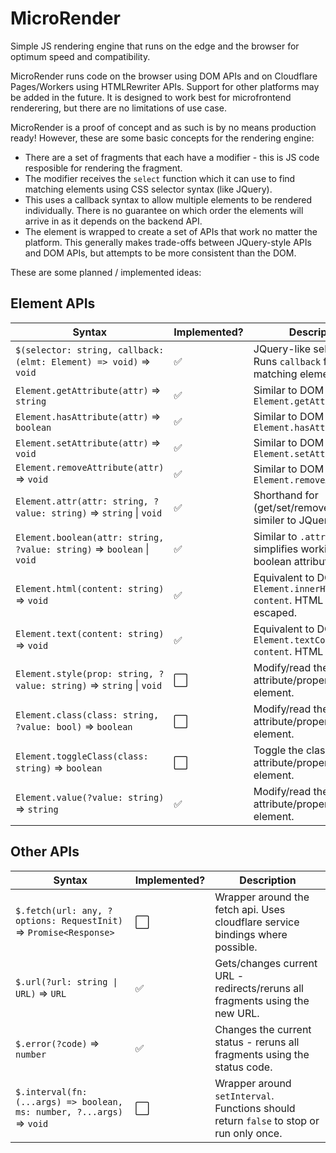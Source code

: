 # MicroRender

Simple JS rendering engine that runs on the edge and the browser for optimum speed and compatibility.

MicroRender runs code on the browser using DOM APIs and on Cloudflare Pages/Workers using HTMLRewriter APIs.
Support for other platforms may be added in the future. It is designed to work best for microfrontend
renderering, but there are no limitations of use case.

MicroRender is a proof of concept and as such is by no means production ready! However, these are some basic
concepts for the rendering engine:

- There are a set of fragments that each have a modifier - this is JS code resposible for rendering the
  fragment. 
- The modifier receives the `select` function which it can use to find matching elements using CSS selector
  syntax (like JQuery).
- This uses a callback syntax to allow multiple elements to be rendered individually. There is no guarantee
  on which order the elements will arrive in as it depends on the backend API.
- The element is wrapped to create a set of APIs that work no matter the platform. This generally makes
  trade-offs between JQuery-style APIs and DOM APIs, but attempts to be more consistent than the DOM.

These are some planned / implemented ideas:

## Element APIs

| Syntax                                                     | Implemented? | Description                                                                               |
|------------------------------------------------------------|--------------|-------------------------------------------------------------------------------------------|
| `$(selector: string, callback: (elmt: Element) => void)` => `void`    | ✅ | JQuery-like selector API. Runs `callback` for each matching element.                     |
| `Element.getAttribute(attr)` => `string`                              | ✅ | Similar to DOM `Element.getAttribute()`                                                  |
| `Element.hasAttribute(attr)` => `boolean`                             | ✅ | Similar to DOM `Element.hasAttribute()`                                                  |
| `Element.setAttribute(attr)` => `void`                                | ✅ | Similar to DOM `Element.setAttribute()`                                                  |
| `Element.removeAttribute(attr)` => `void`                             | ✅ | Similar to DOM `Element.removeAttribute()`                                               |
| `Element.attr(attr: string, ?value: string)` => `string` \| `void`    | ✅ | Shorthand for (get/set/remove)Attribute; similer to JQuery `.attr()`.                    |
| `Element.boolean(attr: string, ?value: string)` => `boolean` \| `void`| ✅ | Similar to `.attr()` but simplifies working with boolean attributes.                     |
| `Element.html(content: string)` => `void`                             | ✅ | Equivalent to DOM `Element.innerHTML = content`. HTML is not escaped.                    |
| `Element.text(content: string)` => `void`                             | ✅ | Equivalent to DOM `Element.textContent = content`. HTML is escaped.                      |
| `Element.style(prop: string, ?value: string)` => `string` \| `void`   | ⬜ | Modify/read the style attribute/property of an element.                                  |
| `Element.class(class: string, ?value: bool)` => `boolean`             | ⬜ | Modify/read the class attribute/property of an element.                                  |
| `Element.toggleClass(class: string)` => `boolean`                     | ⬜ | Toggle the class attribute/property of an element.                                       |
| `Element.value(?value: string)` => `string`                           | ✅ | Modify/read the value attribute/property of an element.                                  |

## Other APIs

| Syntax                                                     | Implemented? | Description                                                                               |
|------------------------------------------------------------|--------------|-------------------------------------------------------------------------------------------|
| `$.fetch(url: any, ?options: RequestInit)` => `Promise<Response>`     | ⬜ | Wrapper around the fetch api. Uses cloudflare service bindings where possible.           |
| `$.url(?url: string \| URL)` => `URL`                                 | ✅ | Gets/changes current URL - redirects/reruns all fragments using the new URL.             |
| `$.error(?code)` => `number`                                          | ✅ | Changes the current status - reruns all fragments using the status code.                 |
| `$.interval(fn: (...args) => boolean, ms: number, ?...args)` => `void`| ⬜ | Wrapper around `setInterval`. Functions should return `false` to stop or run only once.  |